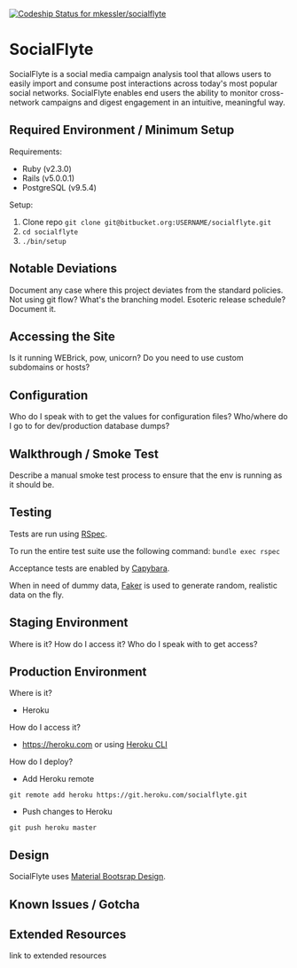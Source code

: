 [ ![Codeship Status for mkessler/socialflyte](https://app.codeship.com/projects/c3298b20-7cae-0134-5149-164a30546007/status?branch=master)](https://app.codeship.com/projects/181143)

SocialFlyte
==============================================

SocialFlyte is a social media campaign analysis tool that allows users to easily import and consume post interactions across today's most popular social networks. SocialFlyte enables end users the ability to monitor cross-network campaigns and digest engagement in an intuitive, meaningful way.


Required Environment / Minimum Setup
----------------------------------------------

Requirements:

* Ruby (v2.3.0)
* Rails (v5.0.0.1)
* PostgreSQL (v9.5.4)

Setup:

1. Clone repo `git clone git@bitbucket.org:USERNAME/socialflyte.git`
2. `cd socialflyte`
3. `./bin/setup`

Notable Deviations
----------------------------------------------

Document any case where this project deviates from the standard policies.
Not using git flow? What's the branching model.
Esoteric release schedule? Document it.


Accessing the Site
----------------------------------------------

Is it running WEBrick, pow, unicorn?
Do you need to use custom subdomains or hosts?


Configuration
----------------------------------------------

Who do I speak with to get the values for configuration files?
Who/where do I go to for dev/production database dumps?


Walkthrough / Smoke Test
----------------------------------------------

Describe a manual smoke test process to ensure that the env is running as it should be.


Testing
----------------------------------------------

Tests are run using [RSpec](https://relishapp.com/rspec).


To run the entire test suite use the following command:
`bundle exec rspec`


Acceptance tests are enabled by [Capybara](https://github.com/teamcapybara/capybara#using-capybara-with-rspec).


When in need of dummy data, [Faker](https://github.com/stympy/faker#usage) is used to generate random, realistic data on the fly.


Staging Environment
----------------------------------------------

Where is it?
How do I access it?
Who do I speak with to get access?


Production Environment
----------------------------------------------

Where is it?
 - Heroku

How do I access it?
 - https://heroku.com or using [Heroku CLI](https://devcenter.heroku.com/articles/heroku-cli)

How do I deploy?
 - Add Heroku remote

 `git remote add heroku https://git.heroku.com/socialflyte.git`
 - Push changes to Heroku

 `git push heroku master`

Design
----------------------------------------------

SocialFlyte uses [Material Bootsrap Design](http://mdbootstrap.com/components/).


Known Issues / Gotcha
----------------------------------------------



Extended Resources
----------------------------------------------

link to extended resources
